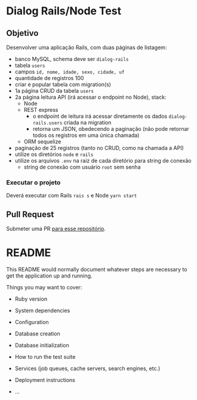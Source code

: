 # Dialog Rails/Node Test

## Objetivo

Desenvolver uma aplicação Rails, com duas páginas de listagem:

- banco MySQL, schema deve ser `dialog-rails`
- tabela `users`
- campos `id, nome, idade, sexo, cidade, uf`
- quantidade de registros 100
- criar e popular tabela com migration(s)
- 1a página CRUD da tabela `users`
- 2a página leitura API (irá acessar o endpoint no Node), stack:
  - Node
  - REST express
    - o endpoint de leitura irá acessar diretamente os dados `dialog-rails.users` criada na migration
    - retorna um JSON, obedecendo a paginação (não pode retornar todos os registros em uma única chamada)
  - ORM sequelize
- paginação de 25 registros (tanto no CRUD, como na chamada a API)
- utilize os diretórios `node` e `rails`
- utilize os arquivos `.env` na raiz de cada diretório para string de conexão
  - string de conexão com usuário `root` sem senha

### Executar o projeto

Deverá executar com Rails `rais s` e Node `yarn start`

## Pull Request

Submeter uma PR [para esse repositório](https://github.com/criticalmassbr/dialog-rails-test).

# README

This README would normally document whatever steps are necessary to get the
application up and running.

Things you may want to cover:

- Ruby version

- System dependencies

- Configuration

- Database creation

- Database initialization

- How to run the test suite

- Services (job queues, cache servers, search engines, etc.)

- Deployment instructions

- ...
